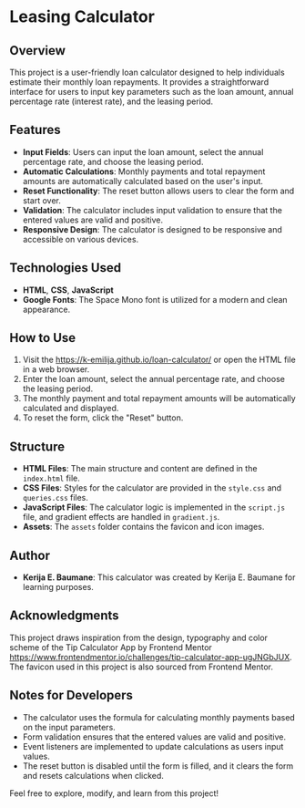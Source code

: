 # Leasing Calculator

## Overview

This project is a user-friendly loan calculator designed to help individuals estimate their monthly loan repayments. It provides a straightforward interface for users to input key parameters such as the loan amount, annual percentage rate (interest rate), and the leasing period.

## Features

- **Input Fields**: Users can input the loan amount, select the annual percentage rate, and choose the leasing period.
- **Automatic Calculations**: Monthly payments and total repayment amounts are automatically calculated based on the user's input.
- **Reset Functionality**: The reset button allows users to clear the form and start over.
- **Validation**: The calculator includes input validation to ensure that the entered values are valid and positive.
- **Responsive Design**: The calculator is designed to be responsive and accessible on various devices.

## Technologies Used

- **HTML**, **CSS**, **JavaScript**
- **Google Fonts**: The Space Mono font is utilized for a modern and clean appearance.

## How to Use

1. Visit the https://k-emilija.github.io/loan-calculator/ or open the HTML file in a web browser.
2. Enter the loan amount, select the annual percentage rate, and choose the leasing period.
3. The monthly payment and total repayment amounts will be automatically calculated and displayed.
4. To reset the form, click the "Reset" button.

## Structure

- **HTML Files**: The main structure and content are defined in the `index.html` file.
- **CSS Files**: Styles for the calculator are provided in the `style.css` and `queries.css` files.
- **JavaScript Files**: The calculator logic is implemented in the `script.js` file, and gradient effects are handled in `gradient.js`.
- **Assets**: The `assets` folder contains the favicon and icon images.

## Author

- **Kerija E. Baumane**: This calculator was created by Kerija E. Baumane for learning purposes.

## Acknowledgments

This project draws inspiration from the design, typography and color scheme of the Tip Calculator App by Frontend Mentor https://www.frontendmentor.io/challenges/tip-calculator-app-ugJNGbJUX. 
The favicon used in this project is also sourced from Frontend Mentor.

## Notes for Developers

- The calculator uses the formula for calculating monthly payments based on the input parameters.
- Form validation ensures that the entered values are valid and positive.
- Event listeners are implemented to update calculations as users input values.
- The reset button is disabled until the form is filled, and it clears the form and resets calculations when clicked.

Feel free to explore, modify, and learn from this project!
